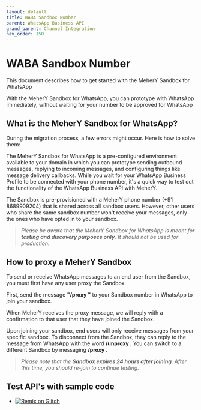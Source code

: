 ```yaml
---
layout: default
title: WABA Sandbox Number
parent: WhatsApp Business API
grand_parent: Channel Integration
nav_order: 150
---
```

# WABA Sandbox Number
This document describes how to get started with the MeherY Sandbox for WhatsApp

With the MeherY Sandbox for WhatsApp, you can prototype with WhatsApp immediately, without waiting for your number to be approved for WhatsApp

## What is the MeherY Sandbox for WhatsApp?

During the migration process, a few errors might occur. Here is how to solve them:


The MeherY Sandbox for WhatsApp is a pre-configured environment available to your domain in which you can prototype sending outbound messages, replying to incoming messages, and configuring things like message delivery callbacks. While you wait for your WhatsApp Business Profile to be connected with your phone number, it's a quick way to test out the functionality of the WhatsApp Business API with MeherY.

The Sandbox is pre-provisioned with a MeherY phone number (+91 8689909204) that is shared across all sandbox users. However, other users who share the same sandbox number won't receive your messages, only the ones who have opted in to your sandbox.

> *Please be aware that the MeherY Sandbox for WhatsApp is meant for **testing and discovery purposes only**. It should not be used for production.*

## How to proxy a MeherY Sandbox

To send or receive WhatsApp messages to an end user from the Sandbox, you must first have any user proxy the Sandbox.

First, send the message **"/proxy <your domain>"** to your Sandbox number in WhatsApp to join your sandbox.

When MeherY receives the proxy message, we will reply with a confirmation to that user that they have joined the Sandbox.

Upon joining your sandbox, end users will only receive messages from your specific sandbox. To disconnect from the Sandbox, they can reply to the message from WhatsApp with the word **/unproxy  <your domain>**. You can switch to a different Sandbox by messaging **/proxy <other domain>**.

> *Please note that the **Sandbox expires 24 hours after joining**. After this time, you should re-join to continue testing.*
  
## Test API's with sample code
 * [![Remix on Glitch](https://cdn.glitch.com/2703baf2-b643-4da7-ab91-7ee2a2d00b5b%2Fremix-button.svg)](https://glitch.com/edit/#!/tame-neon-chestnut)
